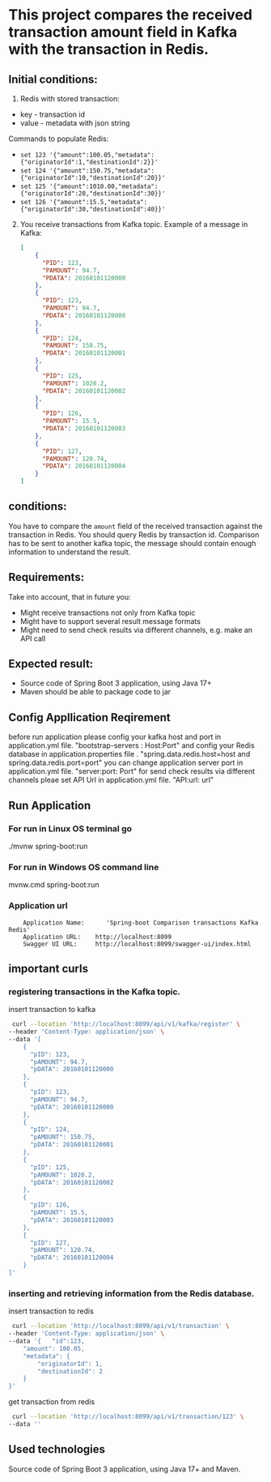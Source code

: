 # This project compares the received transaction amount field in Kafka with the transaction in Redis.
## Initial conditions:

1) Redis with stored transaction:
  - key - transaction id
  - value - metadata with json string

Commands to populate Redis:
- `set 123 '{"amount":100.05,"metadata":{"originatorId":1,"destinationId":2}}'`
- `set 124 '{"amount":150.75,"metadata":{"originatorId":10,"destinationId":20}}'`
- `set 125 '{"amount":1010.00,"metadata":{"originatorId":20,"destinationId":30}}'`
- `set 126 '{"amount":15.5,"metadata":{"originatorId":30,"destinationId":40}}'`

2) You receive transactions from Kafka topic. Example of a message in Kafka:
    ```json
    [
        {
          "PID": 123,
          "PAMOUNT": 94.7,
          "PDATA": 20160101120000
        },
        {   
          "PID": 123,
          "PAMOUNT": 94.7,
          "PDATA": 20160101120000
        },
        {   
          "PID": 124,
          "PAMOUNT": 150.75,
          "PDATA": 20160101120001
        },
        {   
          "PID": 125,
          "PAMOUNT": 1020.2,
          "PDATA": 20160101120002
        },
        {   
          "PID": 126,
          "PAMOUNT": 15.5,
          "PDATA": 20160101120003
        },
        {   
          "PID": 127,
          "PAMOUNT": 120.74,
          "PDATA": 20160101120004
        }
    ]
    ```

## conditions:
You have to compare the `amount` field of the received transaction against the transaction in Redis. You should query Redis by transaction id.
Comparison has to be sent to another kafka topic, the message should contain enough information to understand the result.

## Requirements:
Take into account, that in future you:
* Might receive transactions not only from Kafka topic
* Might have to support several result message formats
* Might need to send check results via different channels, e.g. make an API call

## Expected result:
* Source code of Spring Boot 3 application, using Java 17+
* Maven should be able to package code to jar

## Config Appllication Reqirement
before run application please config your kafka host and port in application.yml file. "bootstrap-servers : Host:Port"
and config your Redis database in application.properties file . "spring.data.redis.host=host and spring.data.redis.port=port"
you can change application server port in application.yml file. "server:port: Port"
for send check results via different channels pleae set API Url in application.yml file. "API:url: url"

## Run Application

### For run in Linux OS terminal go 
 ./mvnw spring-boot:run

### For run in Windows OS command line
 mvnw.cmd spring-boot:run
 
 ### Application url
```
	Application Name:      'Spring-boot Comparison transactions Kafka Redis' 
	Application URL: 	http://localhost:8099
	Swagger UI URL: 	http://localhost:8099/swagger-ui/index.html
```

## important curls
### registering transactions in the Kafka topic.
insert transaction to kafka

```bash
 curl --location 'http://localhost:8099/api/v1/kafka/register' \
--header 'Content-Type: application/json' \
--data '[
    {
      "pID": 123,
      "pAMOUNT": 94.7,
      "pDATA": 20160101120000
    },
    {   
      "pID": 123,
      "pAMOUNT": 94.7,
      "pDATA": 20160101120000
    },
    {   
      "pID": 124,
      "pAMOUNT": 150.75,
      "pDATA": 20160101120001
    },
    {   
      "pID": 125,
      "pAMOUNT": 1020.2,
      "pDATA": 20160101120002
    },
    {   
      "pID": 126,
      "pAMOUNT": 15.5,
      "pDATA": 20160101120003
    },
    {   
      "pID": 127,
      "pAMOUNT": 120.74,
      "pDATA": 20160101120004
    }
]'
```
### inserting and retrieving information from the Redis database.
insert transaction to redis

```bash
 curl --location 'http://localhost:8099/api/v1/transaction' \
--header 'Content-Type: application/json' \
--data '{   "id":123,
    "amount": 100.05,
    "metadata": {
        "originatorId": 1,
        "destinationId": 2
    }
}'

```
get transaction from redis

```bash
 curl --location 'http://localhost:8099/api/v1/transaction/123' \
--data ''
```


## Used technologies
Source code of Spring Boot 3 application, using Java 17+ and Maven.
